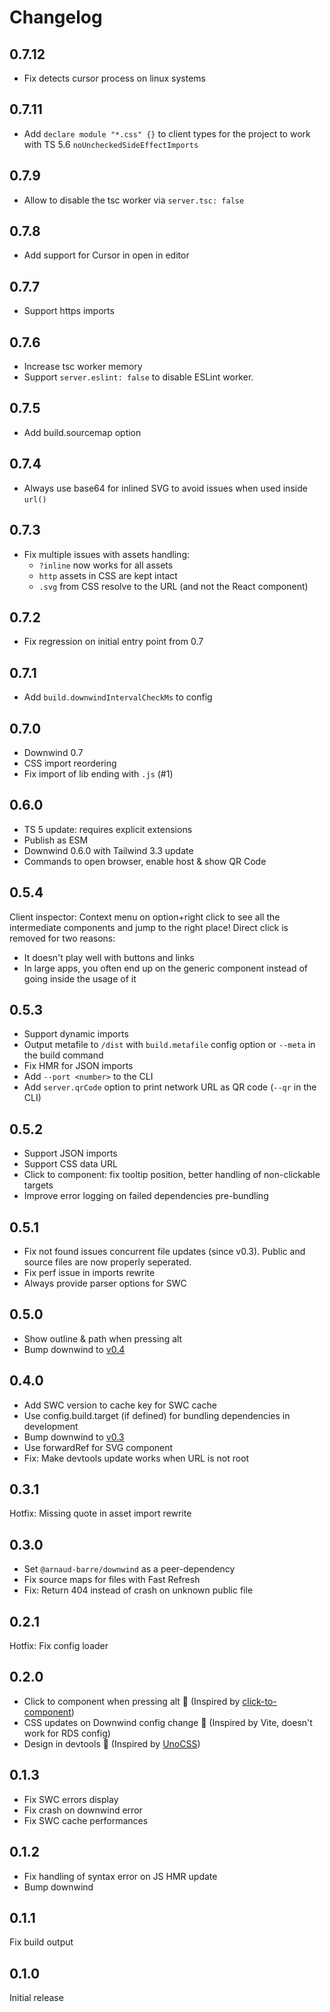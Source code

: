 # Changelog

## 0.7.12

- Fix detects cursor process on linux systems

## 0.7.11

- Add `declare module "*.css" {}` to client types for the project to work with TS 5.6 `noUncheckedSideEffectImports`

## 0.7.9

- Allow to disable the tsc worker via `server.tsc: false`

## 0.7.8

- Add support for Cursor in open in editor

## 0.7.7

- Support https imports

## 0.7.6

- Increase tsc worker memory
- Support `server.eslint: false` to disable ESLint worker.

## 0.7.5

- Add build.sourcemap option

## 0.7.4

- Always use base64 for inlined SVG to avoid issues when used inside `url()`

## 0.7.3

- Fix multiple issues with assets handling:
  - `?inline` now works for all assets
  - `http` assets in CSS are kept intact
  - `.svg` from CSS resolve to the URL (and not the React component)

## 0.7.2

- Fix regression on initial entry point from 0.7

## 0.7.1

- Add `build.downwindIntervalCheckMs` to config

## 0.7.0

- Downwind 0.7
- CSS import reordering
- Fix import of lib ending with `.js` (#1)

## 0.6.0

- TS 5 update: requires explicit extensions
- Publish as ESM
- Downwind 0.6.0 with Tailwind 3.3 update
- Commands to open browser, enable host & show QR Code

## 0.5.4

Client inspector: Context menu on option+right click to see all the intermediate components and jump to the right place!
Direct click is removed for two reasons:

- It doesn't play well with buttons and links
- In large apps, you often end up on the generic component instead of going inside the usage of it

## 0.5.3

- Support dynamic imports
- Output metafile to `/dist` with `build.metafile` config option or `--meta` in the build command
- Fix HMR for JSON imports
- Add `--port <number>` to the CLI
- Add `server.qrCode` option to print network URL as QR code (`--qr` in the CLI)

## 0.5.2

- Support JSON imports
- Support CSS data URL
- Click to component: fix tooltip position, better handling of non-clickable targets
- Improve error logging on failed dependencies pre-bundling

## 0.5.1

- Fix not found issues concurrent file updates (since v0.3). Public and source files are now properly seperated.
- Fix perf issue in imports rewrite
- Always provide parser options for SWC

## 0.5.0

- Show outline & path when pressing alt
- Bump downwind to [v0.4](https://github.com/ArnaudBarre/downwind/releases/tag/v0.4.0)

## 0.4.0

- Add SWC version to cache key for SWC cache
- Use config.build.target (if defined) for bundling dependencies in development
- Bump downwind to [v0.3](https://github.com/ArnaudBarre/downwind/releases/tag/v0.3.0)
- Use forwardRef for SVG component
- Fix: Make devtools update works when URL is not root

## 0.3.1

Hotfix: Missing quote in asset import rewrite

## 0.3.0

- Set `@arnaud-barre/downwind` as a peer-dependency
- Fix source maps for files with Fast Refresh
- Fix: Return 404 instead of crash on unknown public file

## 0.2.1

Hotfix: Fix config loader

## 0.2.0

- Click to component when pressing alt 🎉 (Inspired by [click-to-component](https://github.com/ericclemmons/click-to-component))
- CSS updates on Downwind config change 🎉 (Inspired by Vite, doesn't work for RDS config)
- Design in devtools 🎉 (Inspired by [UnoCSS](https://github.com/unocss/unocss/tree/main/packages/vite#design-in-devtools))

## 0.1.3

- Fix SWC errors display
- Fix crash on downwind error
- Fix SWC cache performances

## 0.1.2

- Fix handling of syntax error on JS HMR update
- Bump downwind

## 0.1.1

Fix build output

## 0.1.0

Initial release
